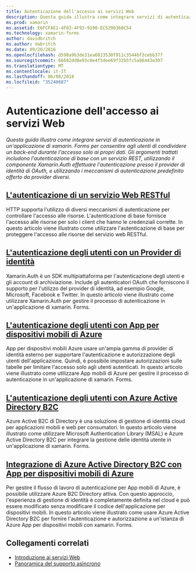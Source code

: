 ```yaml
---
title: Autenticazione dell'accesso ai servizi Web
description: Questa guida illustra come integrare servizi di autenticazione in un'applicazione di xamarin. Forms per consentire agli utenti di condividere un back-end durante l'accesso solo ai propri dati.
ms.prod: xamarin
ms.assetid: E6FCFAE1-4F83-4F93-9190-EC5290360C54
ms.technology: xamarin-forms
author: davidbritch
ms.author: dabritch
ms.date: 09/20/2016
ms.openlocfilehash: d598a9b3de31ea6823530f911c3544bf3cebb37f
ms.sourcegitcommit: 66682dd8e93c0e4f5dee69f32b5fc5a96443e307
ms.translationtype: MT
ms.contentlocale: it-IT
ms.lasthandoff: 06/08/2018
ms.locfileid: "35240687"
---
```

# <a name="authenticating-access-to-web-services"></a>Autenticazione dell'accesso ai servizi Web

_Questa guida illustra come integrare servizi di autenticazione in un'applicazione di xamarin. Forms per consentire agli utenti di condividere un back-end durante l'accesso solo ai propri dati. Gli argomenti trattati includono l'autenticazione di base con un servizio REST, utilizzando il componente Xamarin.Auth effettuare l'autenticazione presso il provider di identità di OAuth, e utilizzando i meccanismi di autenticazione predefinito offerto da provider diversi._

## <a name="authenticating-a-restful-web-servicerestmd"></a>[L'autenticazione di un servizio Web RESTful](rest.md)

HTTP supporta l'utilizzo di diversi meccanismi di autenticazione per controllare l'accesso alle risorse. L'autenticazione di base fornisce l'accesso alle risorse per solo i client che hanno le credenziali corrette. In questo articolo viene illustrato come utilizzare l'autenticazione di base per proteggere l'accesso alle risorse del servizio web RESTful.

## <a name="authenticating-users-with-an-identity-provideroauthmd"></a>[L'autenticazione degli utenti con un Provider di identità](oauth.md)

Xamarin.Auth è un SDK multipiattaforma per l'autenticazione degli utenti e gli account di archiviazione. Include gli autenticatori OAuth che forniscono il supporto per l'utilizzo del provider di identità, ad esempio Google, Microsoft, Facebook e Twitter. In questo articolo viene illustrato come utilizzare Xamarin.Auth per gestire il processo di autenticazione in un'applicazione di xamarin. Forms.

## <a name="authenticating-users-with-azure-mobile-appsazuremd"></a>[L'autenticazione degli utenti con App per dispositivi mobili di Azure](azure.md)

App per dispositivi mobili Azure usare un'ampia gamma di provider di identità esterno per supportare l'autenticazione e autorizzazione degli utenti dell'applicazione. Quindi, è possibile impostare autorizzazioni sulle tabelle per limitare l'accesso solo agli utenti autenticati. In questo articolo viene illustrato come utilizzare App mobili di Azure per gestire il processo di autenticazione in un'applicazione di xamarin. Forms.

## <a name="authenticating-users-with-azure-active-directory-b2cazure-ad-b2cmd"></a>[L'autenticazione degli utenti con Azure Active Directory B2C](azure-ad-b2c.md)

Azure Active B2C di Directory è una soluzione di gestione di identità cloud per applicazioni mobili e web per consumatori. In questo articolo viene illustrato come utilizzare Microsoft Authentication Library (MSAL) e Azure Active Directory B2C per integrare la gestione delle identità utente in un'applicazione di xamarin. Forms.

## <a name="integrating-azure-active-directory-b2c-with-azure-mobile-appsazure-ad-b2c-mobile-appmd"></a>[Integrazione di Azure Active Directory B2C con App per dispositivi mobili di Azure](azure-ad-b2c-mobile-app.md)

Per gestire il flusso di lavoro di autenticazione per App mobili di Azure, è possibile utilizzare Azure B2C Directory attiva. Con questo approccio, l'esperienza di gestione di identità è completamente definita nel cloud e può essere modificato senza modificare il codice dell'applicazione per dispositivi mobili. In questo articolo viene illustrato come usare Azure Active Directory B2C per fornire l'autenticazione e autorizzazione a un'istanza di Azure App per dispositivi mobili con xamarin. Forms.

## <a name="related-links"></a>Collegamenti correlati

- [Introduzione ai servizi Web](~/cross-platform/data-cloud/web-services/index.md)
- [Panoramica del supporto asincrono](~/cross-platform/platform/async.md)
